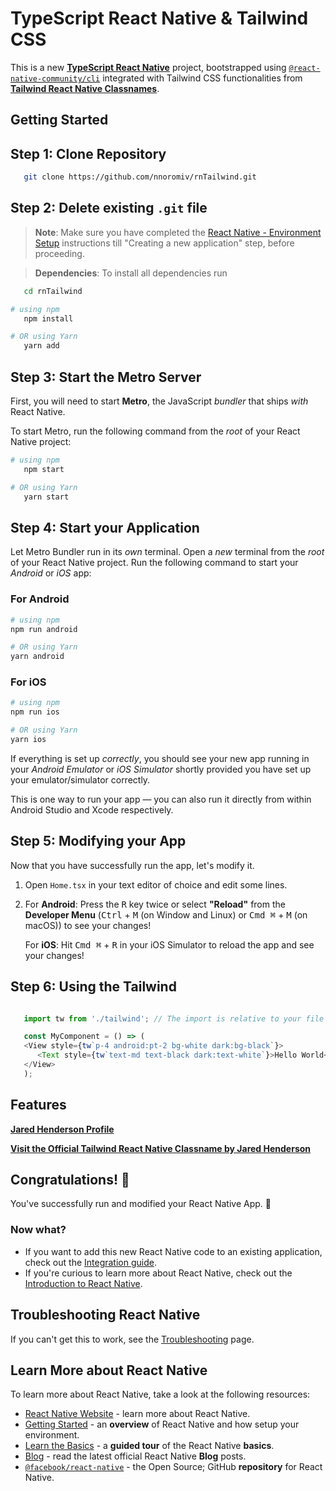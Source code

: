 # TypeScript React Native & Tailwind CSS

This is a new [**TypeScript React Native**](https://reactnative.dev) project, bootstrapped using [`@react-native-community/cli`](https://github.com/react-native-community/cli) integrated with Tailwind CSS functionalities from [**Tailwind React Native Classnames**](https://github.com/jaredh159/tailwind-react-native-classnames).

## Getting Started

## Step 1: Clone Repository

```bash
   git clone https://github.com/nnoromiv/rnTailwind.git
```

## Step 2: Delete existing `.git` file

>**Note**: Make sure you have completed the [React Native - Environment Setup](https://reactnative.dev/docs/environment-setup) instructions till "Creating a new application" step, before proceeding.

>**Dependencies**: To install all dependencies run

```bash
   cd rnTailwind
```

```bash
# using npm
   npm install

# OR using Yarn
   yarn add 
```

## Step 3: Start the Metro Server

First, you will need to start **Metro**, the JavaScript _bundler_ that ships _with_ React Native.

To start Metro, run the following command from the _root_ of your React Native project:

```bash
# using npm
   npm start

# OR using Yarn
   yarn start
```

## Step 4: Start your Application

Let Metro Bundler run in its _own_ terminal. Open a _new_ terminal from the _root_ of your React Native project. Run the following command to start your _Android_ or _iOS_ app:

### For Android

```bash
# using npm
npm run android

# OR using Yarn
yarn android
```

### For iOS

```bash
# using npm
npm run ios

# OR using Yarn
yarn ios
```

If everything is set up _correctly_, you should see your new app running in your _Android Emulator_ or _iOS Simulator_ shortly provided you have set up your emulator/simulator correctly.

This is one way to run your app — you can also run it directly from within Android Studio and Xcode respectively.

## Step 5: Modifying your App

Now that you have successfully run the app, let's modify it.

1. Open `Home.tsx` in your text editor of choice and edit some lines.
2. For **Android**: Press the <kbd>R</kbd> key twice or select **"Reload"** from the **Developer Menu** (<kbd>Ctrl</kbd> + <kbd>M</kbd> (on Window and Linux) or <kbd>Cmd ⌘</kbd> + <kbd>M</kbd> (on macOS)) to see your changes!

   For **iOS**: Hit <kbd>Cmd ⌘</kbd> + <kbd>R</kbd> in your iOS Simulator to reload the app and see your changes!

## Step 6: Using the Tailwind

```ts

   import tw from './tailwind'; // The import is relative to your file structure

   const MyComponent = () => (
   <View style={tw`p-4 android:pt-2 bg-white dark:bg-black`}>
      <Text style={tw`text-md text-black dark:text-white`}>Hello World</Text>
   </View>
   );

```

## Features

[**Jared Henderson Profile**](https://github.com/jaredh159)

[**Visit the Official Tailwind React Native Classname by Jared Henderson**](https://github.com/jaredh159/tailwind-react-native-classnames)

## Congratulations! :tada:

You've successfully run and modified your React Native App. :partying_face:

### Now what?

- If you want to add this new React Native code to an existing application, check out the [Integration guide](https://reactnative.dev/docs/integration-with-existing-apps).
- If you're curious to learn more about React Native, check out the [Introduction to React Native](https://reactnative.dev/docs/getting-started).

## Troubleshooting React Native

If you can't get this to work, see the [Troubleshooting](https://reactnative.dev/docs/troubleshooting) page.

## Learn More about React Native

To learn more about React Native, take a look at the following resources:

- [React Native Website](https://reactnative.dev) - learn more about React Native.
- [Getting Started](https://reactnative.dev/docs/environment-setup) - an **overview** of React Native and how setup your environment.
- [Learn the Basics](https://reactnative.dev/docs/getting-started) - a **guided tour** of the React Native **basics**.
- [Blog](https://reactnative.dev/blog) - read the latest official React Native **Blog** posts.
- [`@facebook/react-native`](https://github.com/facebook/react-native) - the Open Source; GitHub **repository** for React Native.
